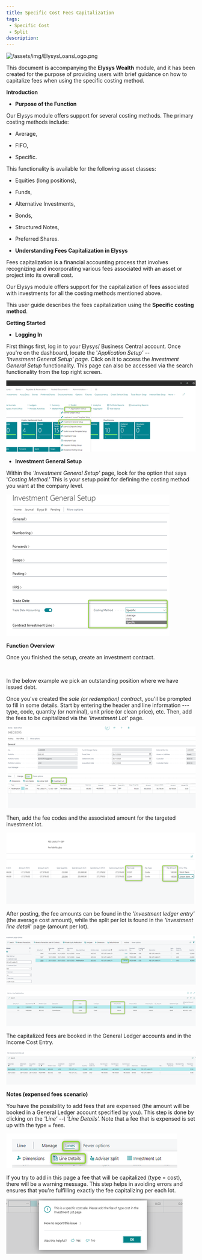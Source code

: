 ```yaml
---
title: Specific Cost Fees Capitalization
tags: 
 - Specific Cost
 - Split
description:
---
```


![/assets/img/ElysysLoansLogo.png](../../assets/img/ElysysLoansLogo.png)


This document is accompanying the **Elysys Wealth** module, and it has
been created for the purpose of providing users with brief guidance on
how to capitalize fees when using the specific costing method.

**Introduction**
  
-   **Purpose of the Function**

 Our Elysys module offers support for several costing methods. The
 primary costing methods include:

-   Average,

-   FIFO,

-   Specific.


This functionality is available for the following asset classes:

-   Equities (long positions),

-   Funds,

-   Alternative Investments,

-   Bonds,

-   Structured Notes,

-   Preferred Shares.


-   **Understanding Fees Capitalization in Elysys**

 Fees capitalization is a financial accounting process that involves
 recognizing and incorporating various fees associated with an asset or
 project into its overall cost.


 Our Elysys module offers support for the capitalization of fees
 associated with investments for all the costing methods mentioned
 above.


This user guide describes the fees capitalization using the **Specific
costing method**.


**Getting Started**


-   **Logging In**

 First things first, log in to your Elysys/ Business Central account.
 Once you\'re on the dashboard, locate the \'*Application Setup\' \--\
 \'Investment General Setup\' page*. Click on it to access the
 *Investment General Setup* functionality. This page can also be
 accessed via the search functionality from the top right screen.


![/assets/img/SpecificCostFeesCapitalization/Picture1.png](../../assets/img/SpecificCostFeesCapitalization/Picture1.png)


-   **Investment General Setup**

 Within the *\'Investment General Setup\'* page, look for the option
 that says \'*Costing Method.\'* This is your setup point for defining
 the costing method you want at the company level.


![/assets/img/SpecificCostFeesCapitalization/Picture2.png](../../assets/img/SpecificCostFeesCapitalization/Picture2.png)

**Function Overview**


Once you finished the setup, create an investment contract.

 

In the below example we pick an outstanding position where we have
issued debt.

Once you\'ve created the *sale (or redemption) contrac*t, you\'ll be
prompted to fill in some details. Start by entering the header and line
information --- type, code, quantity (or nominal), unit price (or clean
price), etc. Then, add the fees to be capitalized via the *\'Investment
Lot\'* page.

![/assets/img/SpecificCostFeesCapitalization/Picture3.png](../../assets/img/SpecificCostFeesCapitalization/Picture3.png)


Then, add the fee codes and the associated amount for the targeted
investment lot.

![/assets/img/SpecificCostFeesCapitalization/Picture4.png](../../assets/img/SpecificCostFeesCapitalization/Picture4.png)



After posting, the fee amounts can be found in the *\'Investment ledger
entry\'* (the average cost amount), while the split per lot is found in
the *\'investment line detail*\' page (amount per lot).


![/assets/img/SpecificCostFeesCapitalization/Picture5.png](../../assets/img/SpecificCostFeesCapitalization/Picture5.png)


![/assets/img/SpecificCostFeesCapitalization/Picture6.png](../../assets/img/SpecificCostFeesCapitalization/Picture6.png)


The capitalized fees are booked in the General Ledger accounts and in
the Income Cost Entry.


![/assets/img/SpecificCostFeesCapitalization/Picture7.png](../../assets/img/SpecificCostFeesCapitalization/Picture7.png)


**Notes (expensed fees scenario)**


You have the possibility to add fees that are expensed (the amount will
be booked in a General Ledger account specified by you). This step is
done by clicking on the *\'Line\' \--\ \'Line Details\'.* Note that a
fee that is expensed is set up with the type = fees.

![/assets/img/SpecificCostFeesCapitalization/Picture8.png](../../assets/img/SpecificCostFeesCapitalization/Picture8.png)


If you try to add in this page a fee that will be capitalized (type =
cost), there will be a warning message. This step helps in avoiding
errors and ensures that you\'re fulfilling exactly the fee capitalizing
per each lot.


![/assets/img/SpecificCostFeesCapitalization/Picture9.png](../../assets/img/SpecificCostFeesCapitalization/Picture9.png)

  

  
